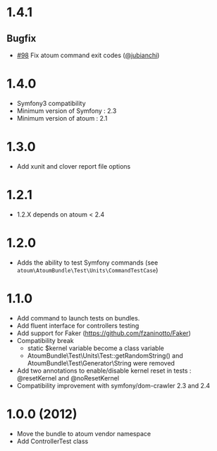 1.4.1
=====

## Bugfix

* [#98](https://github.com/atoum/AtoumBundle/pull/98) Fix atoum command exit codes ([@jubianchi])

1.4.0
=====

* Symfony3 compatibility
* Minimum version of Symfony : 2.3
* Minimum version of atoum : 2.1

1.3.0
=====

* Add xunit and clover report file options

1.2.1
=====

* 1.2.X depends on atoum < 2.4

1.2.0
=====

* Adds the ability to test Symfony commands (see `atoum\AtoumBundle\Test\Units\CommandTestCase`)

1.1.0
=====

  * Add command to launch tests on bundles.
  * Add fluent interface for controllers testing
  * Add support for Faker (https://github.com/fzaninotto/Faker)
  * Compatibility break
      * static $kernel variable become a class variable
      * AtoumBundle\Test\Units\Test::getRandomString() and AtoumBundle\Test\Generator\String were removed
  * Add two annotations to enable/disable kernel reset in tests : @resetKernel and @noResetKernel
  * Compatibility improvement with symfony/dom-crawler 2.3 and 2.4

1.0.0 (2012)
============

  * Move the bundle to atoum vendor namespace
  * Add ControllerTest class

[@jubianchi]: https://github.com/jubianchi

